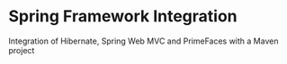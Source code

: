 Spring Framework Integration
===========================================

Integration of Hibernate, Spring Web MVC and PrimeFaces with a Maven project


